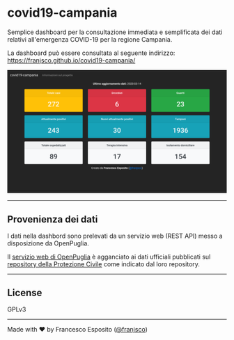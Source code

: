# covid19-campania
Semplice dashboard per la consultazione immediata e semplificata dei dati relativi all'emergenza COVID-19 per la regione Campania.

La dashboard può essere consultata al seguente indirizzo: 
https://franjsco.github.io/covid19-campania/

<img src="./screenshot.png">


---
## Provenienza dei dati
I dati nella dashbord sono prelevati da un servizio web (REST API) messo a disposizione da OpenPuglia.

Il [servizio web di OpenPuglia](https://github.com/ondata/covid19italia) è agganciato ai dati ufficiali pubblicati sul [repository della Protezione Civile](https://github.com/pcm-dpc/COVID-19) come indicato dal loro repository. 

---
## License
GPLv3

---
Made with ❤️ by Francesco Esposito ([@franjsco](https://github.com/franjsco))
